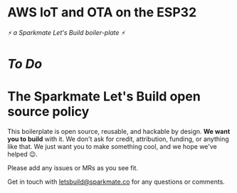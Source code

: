 # AWS IoT and OTA on the ESP32
_⚡ a Sparkmate Let's Build boiler-plate ⚡_

# _To Do_

# The Sparkmate Let's Build open source policy

This boilerplate is open source, reusable, and hackable by design. **We want you to build** with it. We don't ask for credit, attribution, funding, or anything like that.
We just want you to make something cool, and we hope we've helped 😉.

Please add any issues or MRs as you see fit.

Get in touch with [letsbuild@sparkmate.co](mailto:letsbuild@sparkmate.co) for any questions or comments.